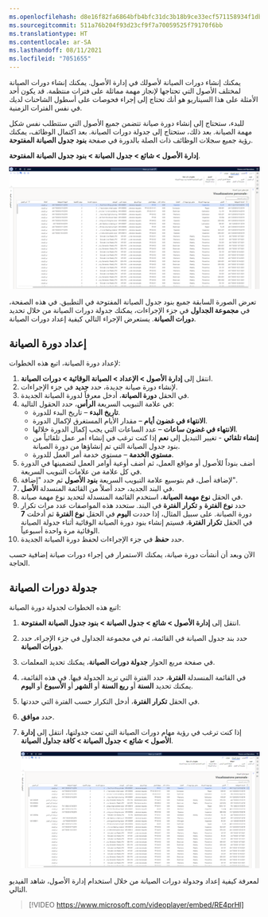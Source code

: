 ```yaml
---
ms.openlocfilehash: d8e16f82fa6864bfb4bfc31dc3b18b9ce33ecf571158934f1db64659920e2c13
ms.sourcegitcommit: 511a76b204f93d23cf9f7a70059525f79170f6bb
ms.translationtype: HT
ms.contentlocale: ar-SA
ms.lasthandoff: 08/11/2021
ms.locfileid: "7051655"
---
```

يمكنك إنشاء دورات الصيانة لأصولك في إدارة الأصول. يمكنك إنشاء دورات الصيانة لمختلف الأصول التي تحتاجها لإنجاز مهمة مماثلة على فترات منتظمة. قد يكون أحد الأمثلة على هذا السيناريو هو أنك تحتاج إلى إجراء فحوصات على أسطول الشاحنات لديك في نفس الفترات الزمنية. 

للبدء، ستحتاج إلى إنشاء دورة صيانة تتضمن جميع الأصول التي ستتطلب نفس شكل مهمة الصيانة. بعد ذلك، ستحتاج إلى جدولة دورات الصيانة. بعد اكتمال الوظائف، يمكنك رؤية جميع سجلات الوظائف ذات الصلة بالدورة في صفحة **بنود جدول الصيانة المفتوحة**. 

**إدارة الأصول > شائع > جدول الصيانة > بنود جدول الصيانة المفتوحة**.
 
[![لقطة شاشة لصفحة بنود جدول الصيانة المفتوحة.](../media/open-maintenance-schedule-lines-ss.png)](../media/open-maintenance-schedule-lines-ss.png#lightbox)

تعرض الصورة السابقة جميع بنود جدول الصيانة المفتوحة في التطبيق. في هذه الصفحة، في **مجموعة الجداول** في جزء الإجراءات، يمكنك جدولة دورات الصيانة من خلال تحديد **دورات الصيانة**. يستعرض الإجراء التالي كيفية إعداد دورات الصيانة. 

## <a name="set-up-a-maintenance-round"></a>إعداد دورة الصيانة

لإعداد دورة الصيانة‬، اتبع هذه الخطوات:

1.  انتقل إلى **إدارة الأصول > الإعداد > الصيانة الوقائية > دورات الصيانة**. 
2.  لإنشاء دورة صيانة جديدة، حدد **جديد** في جزء الإجراءات. 
3.  في الحقل **دورة الصيانة**، أدخل معرفاً لدورة الصيانة الجديدة. 
4.  في علامة التبويب السريعة **الرأس**، حدد الحقول التالية:
    - **تاريخ البدء** – تاريخ البدء للدورة. 
    - **الانتهاء في غضون أيام** – مقدار الأيام المستغرق لإكمال الدورة. 
    - **الانتهاء في غضون ساعات** – عدد الساعات التي يجب إكمال الدورة خلالها. 
    - **إنشاء تلقائي** - تغيير التبديل إلى **نعم** إذا كنت ترغب في إنشاء أمر عمل تلقائياً من بنود جدول الصيانة التي تم إنشاؤها من دورة الصيانة. 
    - **مستوي الخدمة** – مستوي خدمة أمر العمل للدورة. 
5.  أضف بنوداً للأصول أو مواقع العمل، ثم أضف أوعية أوامر العمل لتضمينها في الدورة في كل علامة من علامات التبويب السريعة. 
6.  لإضافة أصل، قم بتوسيع علامة التبويب السريعة **بنود الأصول** ثم حدد "إضافة". 
7.  في البند الجديد، حدد أصلاً من القائمة المنسدلة **الأصل**. 
8.  في الحقل **نوع مهمة الصيانة**، استخدم القائمة المنسدلة لتحديد نوع مهمة صيانة. 
9.  حدد **نوع الفترة** و **تكرار الفترة** في البند. ستحدد هذه المواصفات عدد مرات تكرار دورة الصيانة. على سبيل المثال، إذا حددت **اليوم** في الحقل **نوع الفترة** ثم أدخلت **7** في الحقل **تكرار الفترة**، فسيتم إنشاء بنود دورة الصيانة الوقائية أثناء جدولة الصيانة الوقائية مرة واحدة أسبوعياً.  
10. حدد **حفظ** في جزء الإجراءات لحفظ دورة الصيانة الجديدة. 

الآن وبعد أن أنشأت دورة صيانة، يمكنك الاستمرار في إجراء دورات صيانة إضافية حسب الحاجة. 

## <a name="schedule-maintenance-rounds"></a>جدولة دورات الصيانة
اتبع هذه الخطوات لجدولة دورة الصيانة:

1.  انتقل إلى **إدارة الأصول > شائع > جدول الصيانة > بنود جدول الصيانة المفتوحة**. 
2.  حدد بند جدول الصيانة في القائمة، ثم في مجموعة الجداول في جزء الإجراء، حدد **دورات الصيانة**. 
3.  في صفحة مربع الحوار **جدولة دورات الصيانة**، يمكنك تحديد المعلمات. 
4.  في القائمة المنسدلة **الفترة**، حدد الفترة التي تريد الجدولة فيها. في هذه القائمة، يمكنك تحديد **السنة** أو **ربع السنة** أو **الشهر** أو **الأسبوع** أو **اليوم**. 
5.  في الحقل **تكرار الفترة**، أدخل التكرار حسب الفترة التي حددتها. 
6.  حدد **موافق**. 
7.  إذا كنت ترغب في رؤية مهام دورات الصيانة التي تمت جدولتها، انتقل إلى **إدارة الأصول > شائع > جدول الصيانة > كافة جداول الصيانة**. 

    [![لقطة شاشة لصفحة "كل جداول الصيانة".](../media/maintenance-schedule-ss.png)](../media/maintenance-schedule-ss.png#lightbox)
 
لمعرفة كيفية إعداد وجدولة دورات الصيانة من خلال استخدام إدارة الأصول، شاهد الفيديو التالي.

 > [!VIDEO https://www.microsoft.com/videoplayer/embed/RE4prHl]